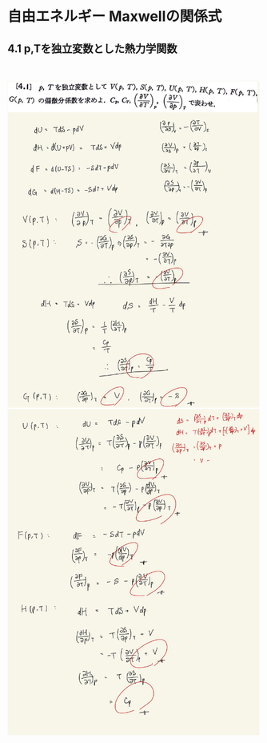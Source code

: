 <script type="text/javascript" async src="https://cdnjs.cloudflare.com/ajax/libs/mathjax/2.7.7/MathJax.js?config=TeX-MML-AM_CHTML">

</script>

<script type="text/x-mathjax-config">
 MathJax.Hub.Config({
 tex2jax: {
 inlineMath: [['$', '$'] ],
 displayMath: [ ['$$','$$'], ["\\[","\\]"] ]
 }
 });
</script>

# 自由エネルギー Maxwellの関係式
## 4.1 p,Tを独立変数とした熱力学関数


<br>
<br>

<img width="600" alt="Harashima-109" src="./images/mre-1/Harashima-109.jpg">
<img width="600" alt="Harashima-110" src="./images/mre-1/Harashima-110.jpg">